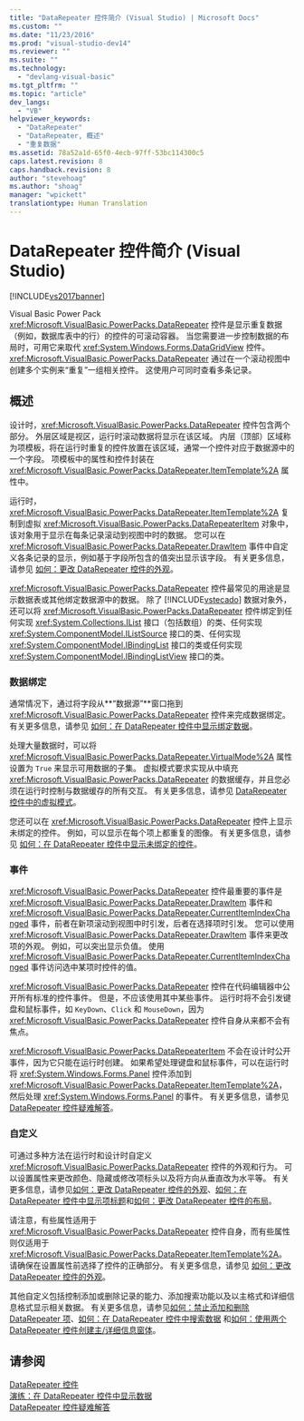 ```yaml
---
title: "DataRepeater 控件简介 (Visual Studio) | Microsoft Docs"
ms.custom: ""
ms.date: "11/23/2016"
ms.prod: "visual-studio-dev14"
ms.reviewer: ""
ms.suite: ""
ms.technology: 
  - "devlang-visual-basic"
ms.tgt_pltfrm: ""
ms.topic: "article"
dev_langs: 
  - "VB"
helpviewer_keywords: 
  - "DataRepeater"
  - "DataRepeater, 概述"
  - "重复数据"
ms.assetid: 78a52a1d-65f0-4ecb-97ff-53bc114300c5
caps.latest.revision: 8
caps.handback.revision: 8
author: "stevehoag"
ms.author: "shoag"
manager: "wpickett"
translationtype: Human Translation
---
```

# DataRepeater 控件简介 (Visual Studio)
[!INCLUDE[vs2017banner](../../../csharp/includes/vs2017banner.md)]

Visual Basic Power Pack <xref:Microsoft.VisualBasic.PowerPacks.DataRepeater> 控件是显示重复数据（例如，数据库表中的行）的控件的可滚动容器。  当您需要进一步控制数据的布局时，可用它来取代 <xref:System.Windows.Forms.DataGridView> 控件。  <xref:Microsoft.VisualBasic.PowerPacks.DataRepeater> 通过在一个滚动视图中创建多个实例来“重复”一组相关控件。  这使用户可同时查看多条记录。  
  
## 概述  
 设计时，<xref:Microsoft.VisualBasic.PowerPacks.DataRepeater> 控件包含两个部分。  外层区域是视区，运行时滚动数据将显示在该区域。  内层（顶部）区域称为项模板，将在运行时重复的控件放置在该区域，通常一个控件对应于数据源中的一个字段。  项模板中的属性和控件封装在 <xref:Microsoft.VisualBasic.PowerPacks.DataRepeater.ItemTemplate%2A> 属性中。  
  
 运行时，<xref:Microsoft.VisualBasic.PowerPacks.DataRepeater.ItemTemplate%2A> 复制到虚拟 <xref:Microsoft.VisualBasic.PowerPacks.DataRepeaterItem> 对象中，该对象用于显示在每条记录滚动到视图中时的数据。  您可以在 <xref:Microsoft.VisualBasic.PowerPacks.DataRepeater.DrawItem> 事件中自定义各条记录的显示，例如基于字段所包含的值突出显示该字段。  有关更多信息，请参见 [如何：更改 DataRepeater 控件的外观](../../../visual-basic/developing-apps/windows-forms/how-to-change-the-appearance-of-a-datarepeater-control-visual-studio.md)。  
  
 <xref:Microsoft.VisualBasic.PowerPacks.DataRepeater> 控件最常见的用途是显示数据表或其他绑定数据源中的数据。  除了 [!INCLUDE[vstecado](../../../csharp/programming-guide/concepts/linq/includes/vstecado_md.md)] 数据对象外，还可以将 <xref:Microsoft.VisualBasic.PowerPacks.DataRepeater> 控件绑定到任何实现 <xref:System.Collections.IList> 接口（包括数组）的类、任何实现 <xref:System.ComponentModel.IListSource> 接口的类、任何实现 <xref:System.ComponentModel.IBindingList> 接口的类或任何实现 <xref:System.ComponentModel.IBindingListView> 接口的类。  
  
### 数据绑定  
 通常情况下，通过将字段从**“数据源”**窗口拖到 <xref:Microsoft.VisualBasic.PowerPacks.DataRepeater> 控件来完成数据绑定。  有关更多信息，请参见 [如何：在 DataRepeater 控件中显示绑定数据](../../../visual-basic/developing-apps/windows-forms/how-to-display-bound-data-in-a-datarepeater-control-visual-studio.md)。  
  
 处理大量数据时，可以将 <xref:Microsoft.VisualBasic.PowerPacks.DataRepeater.VirtualMode%2A> 属性设置为 `True` 来显示可用数据的子集。  虚拟模式要求实现从中填充 <xref:Microsoft.VisualBasic.PowerPacks.DataRepeater> 的数据缓存，并且您必须在运行时控制与数据缓存的所有交互。  有关更多信息，请参见 [DataRepeater 控件中的虚拟模式](../../../visual-basic/developing-apps/windows-forms/virtual-mode-in-the-datarepeater-control-visual-studio.md)。  
  
 您还可以在 <xref:Microsoft.VisualBasic.PowerPacks.DataRepeater> 控件上显示未绑定的控件。  例如，可以显示在每个项上都重复的图像。  有关更多信息，请参见 [如何：在 DataRepeater 控件中显示未绑定的控件](../../../visual-basic/developing-apps/windows-forms/how-to-display-unbound-controls-in-a-datarepeater-control-visual-studio.md)。  
  
### 事件  
 <xref:Microsoft.VisualBasic.PowerPacks.DataRepeater> 控件最重要的事件是 <xref:Microsoft.VisualBasic.PowerPacks.DataRepeater.DrawItem> 事件和 <xref:Microsoft.VisualBasic.PowerPacks.DataRepeater.CurrentItemIndexChanged> 事件，前者在新项滚动到视图中时引发，后者在选择项时引发。  您可以使用 <xref:Microsoft.VisualBasic.PowerPacks.DataRepeater.DrawItem> 事件来更改项的外观。  例如，可以突出显示负值。  使用 <xref:Microsoft.VisualBasic.PowerPacks.DataRepeater.CurrentItemIndexChanged> 事件访问选中某项时控件的值。  
  
 <xref:Microsoft.VisualBasic.PowerPacks.DataRepeater> 控件在代码编辑器中公开所有标准的控件事件。  但是，不应该使用其中某些事件。  运行时将不会引发键盘和鼠标事件，如 `KeyDown`、`Click` 和 `MouseDown`，因为 <xref:Microsoft.VisualBasic.PowerPacks.DataRepeater> 控件自身从来都不会有焦点。  
  
 <xref:Microsoft.VisualBasic.PowerPacks.DataRepeaterItem> 不会在设计时公开事件，因为它只能在运行时创建。  如果希望处理键盘和鼠标事件，可以在运行时将 <xref:System.Windows.Forms.Panel> 控件添加到 <xref:Microsoft.VisualBasic.PowerPacks.DataRepeater.ItemTemplate%2A>，然后处理 <xref:System.Windows.Forms.Panel> 的事件。  有关更多信息，请参见 [DataRepeater 控件疑难解答](../../../visual-basic/developing-apps/windows-forms/troubleshooting-the-datarepeater-control-visual-studio.md)。  
  
### 自定义  
 可通过多种方法在运行时和设计时自定义 <xref:Microsoft.VisualBasic.PowerPacks.DataRepeater> 控件的外观和行为。  可以设置属性来更改颜色、隐藏或修改项标头以及将方向从垂直改为水平等。  有关更多信息，请参见[如何：更改 DataRepeater 控件的外观](../../../visual-basic/developing-apps/windows-forms/how-to-change-the-appearance-of-a-datarepeater-control-visual-studio.md)、[如何：在 DataRepeater 控件中显示项标题](../../../visual-basic/developing-apps/windows-forms/how-to-display-item-headers-in-a-datarepeater-control-visual-studio.md)和[如何：更改 DataRepeater 控件的布局](../../../visual-basic/developing-apps/windows-forms/how-to-change-the-layout-of-a-datarepeater-control-visual-studio.md)。  
  
 请注意，有些属性适用于 <xref:Microsoft.VisualBasic.PowerPacks.DataRepeater> 控件自身，而有些属性则仅适用于 <xref:Microsoft.VisualBasic.PowerPacks.DataRepeater.ItemTemplate%2A>。  请确保在设置属性前选择了控件的正确部分。  有关更多信息，请参见 [如何：更改 DataRepeater 控件的外观](../../../visual-basic/developing-apps/windows-forms/how-to-change-the-appearance-of-a-datarepeater-control-visual-studio.md)。  
  
 其他自定义包括控制添加或删除记录的能力、添加搜索功能以及以主格式和详细信息格式显示相关数据。  有关更多信息，请参见[如何：禁止添加和删除 DataRepeater 项](../../../visual-basic/developing-apps/windows-forms/how-to-disable-adding-and-deleting-datarepeater-items-visual-studio.md)、[如何：在 DataRepeater 控件中搜索数据](../../../visual-basic/developing-apps/windows-forms/how-to-search-data-in-a-datarepeater-control-visual-studio.md) 和[如何：使用两个 DataRepeater 控件创建主\/详细信息窗体](../../../visual-basic/developing-apps/windows-forms/how-to-create-a-master-detail-form-by-using-two-datarepeater-controls.md)。  
  
## 请参阅  
 [DataRepeater 控件](../../../visual-basic/developing-apps/windows-forms/datarepeater-control-visual-studio.md)   
 [演练：在 DataRepeater 控件中显示数据](../../../visual-basic/developing-apps/windows-forms/walkthrough-displaying-data-in-a-datarepeater-control-visual-studio.md)   
 [DataRepeater 控件疑难解答](../../../visual-basic/developing-apps/windows-forms/troubleshooting-the-datarepeater-control-visual-studio.md)